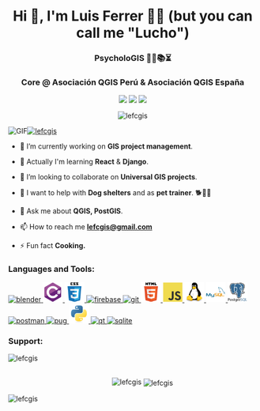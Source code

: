 



<h1 align="center">Hi 👋, I'm Luis Ferrer 👨‍💻 (but you can call me "Lucho")  </h1>

<h3 align="center">PsycholoGIS 🧙‍♂️📚⏳</h3> 
<h3 align="center"> Core @ Asociación QGIS Perú & Asociación QGIS España</h3>
<p align='center'>
  <a href="www.linkedin.com/in/luchofgis">
   <img src="https://img.shields.io/badge/LinkedIn-0077B5?style=for-the-badge&logo=linkedin&logoColor=white"></a> <a href="https://twitter.com/quecrees"><img src="https://img.shields.io/badge/Twitter-1DA1F2?style=for-the-badge&logo=twitter&logoColor=white"></a> <a href="https://t.me/quecrees"><img src="https://img.shields.io/badge/Telegram-2CA5E0?style=for-the-badge&logo=telegram&logoColor=white"></a>
</p>
<p align="center"> <img src="https://komarev.com/ghpvc/?username=lefcgis&label=Profile%20views&color=0e75b6&style=flat" alt="lefcgis" /> </p>

 <img align="left" alt="GIF" src="https://media.giphy.com/media/5SKwQMGTR1umLrKC7N/giphy.gif" />


<p align="left"> <a href="https://github.com/ryo-ma/github-profile-trophy"><img src="https://github-profile-trophy.vercel.app/?username=lefcgis" alt="lefcgis" /></a> </p>


- 🔭 I’m currently working on **GIS project management**.

- 🌱 Actually I'm learning **React** & **Django**.

- 👯 I’m looking to collaborate on **Universal GIS projects**.

- 🤝 I want to help with **Dog shelters** and as **pet trainer**. 🐕🚶🏻

- 💬 Ask me about **QGIS, PostGIS**.

- 📫 How to reach me **lefcgis@gmail.com**

- ⚡ Fun fact **Cooking.**


<h3 align="left">Languages and Tools:</h3>
<p align="left"> <a href="https://www.blender.org/" target="_blank" rel="noreferrer"> <img src="https://download.blender.org/branding/community/blender_community_badge_white.svg" alt="blender" width="40" height="40"/> </a> <a href="https://www.w3schools.com/cs/" target="_blank" rel="noreferrer"> <img src="https://raw.githubusercontent.com/devicons/devicon/master/icons/csharp/csharp-original.svg" alt="csharp" width="40" height="40"/> </a> <a href="https://www.w3schools.com/css/" target="_blank" rel="noreferrer"> <img src="https://raw.githubusercontent.com/devicons/devicon/master/icons/css3/css3-original-wordmark.svg" alt="css3" width="40" height="40"/> </a> <a href="https://firebase.google.com/" target="_blank" rel="noreferrer"> <img src="https://www.vectorlogo.zone/logos/firebase/firebase-icon.svg" alt="firebase" width="40" height="40"/> </a> <a href="https://git-scm.com/" target="_blank" rel="noreferrer"> <img src="https://www.vectorlogo.zone/logos/git-scm/git-scm-icon.svg" alt="git" width="40" height="40"/> </a> <a href="https://www.w3.org/html/" target="_blank" rel="noreferrer"> <img src="https://raw.githubusercontent.com/devicons/devicon/master/icons/html5/html5-original-wordmark.svg" alt="html5" width="40" height="40"/> </a> <a href="https://developer.mozilla.org/en-US/docs/Web/JavaScript" target="_blank" rel="noreferrer"> <img src="https://raw.githubusercontent.com/devicons/devicon/master/icons/javascript/javascript-original.svg" alt="javascript" width="40" height="40"/> </a> <a href="https://www.linux.org/" target="_blank" rel="noreferrer"> <img src="https://raw.githubusercontent.com/devicons/devicon/master/icons/linux/linux-original.svg" alt="linux" width="40" height="40"/> </a> <a href="https://www.mysql.com/" target="_blank" rel="noreferrer"> <img src="https://raw.githubusercontent.com/devicons/devicon/master/icons/mysql/mysql-original-wordmark.svg" alt="mysql" width="40" height="40"/> </a> <a href="https://www.postgresql.org" target="_blank" rel="noreferrer"> <img src="https://raw.githubusercontent.com/devicons/devicon/master/icons/postgresql/postgresql-original-wordmark.svg" alt="postgresql" width="40" height="40"/> </a> <a href="https://postman.com" target="_blank" rel="noreferrer"> <img src="https://www.vectorlogo.zone/logos/getpostman/getpostman-icon.svg" alt="postman" width="40" height="40"/> </a> <a href="https://pugjs.org" target="_blank" rel="noreferrer"> <img src="https://cdn.worldvectorlogo.com/logos/pug.svg" alt="pug" width="40" height="40"/> </a> <a href="https://www.python.org" target="_blank" rel="noreferrer"> <img src="https://raw.githubusercontent.com/devicons/devicon/master/icons/python/python-original.svg" alt="python" width="40" height="40"/> </a> <a href="https://www.qt.io/" target="_blank" rel="noreferrer"> <img src="https://upload.wikimedia.org/wikipedia/commons/0/0b/Qt_logo_2016.svg" alt="qt" width="40" height="40"/> </a> <a href="https://www.sqlite.org/" target="_blank" rel="noreferrer"> <img src="https://www.vectorlogo.zone/logos/sqlite/sqlite-icon.svg" alt="sqlite" width="40" height="40"/> </a> </p>

<h3 align="left">Support:</h3>
<p><a href="https://www.buymeacoffee.com/lefcgis"> <img align="left" src="https://cdn.buymeacoffee.com/buttons/v2/default-yellow.png" height="50" width="210" alt="lefcgis" /></a></p><br><br>

<p><img align="left" src="https://github-readme-stats.vercel.app/api/top-langs?username=lefcgis&show_icons=true&locale=en&layout=compact" alt="lefcgis" /></p>

<p>&nbsp;<img align="center" src="https://github-readme-stats.vercel.app/api?username=lefcgis&show_icons=true&locale=en" alt="lefcgis" /></p>

<p><img align="center" src="https://github-readme-streak-stats.herokuapp.com/?user=lefcgis&" alt="lefcgis" /></p>
